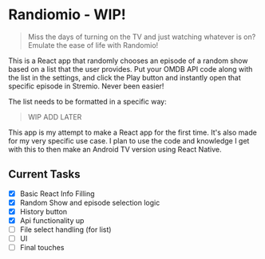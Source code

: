 # Randiomio - WIP!

> Miss the days of turning on the TV and just watching whatever is on? Emulate the ease of life with Randomio!

This is a React app that randomly chooses an episode of a random show based on a list that the user provides. Put your OMDB API code along with the list in the settings, and click the Play button and instantly open that specific episode in Stremio. Never been easier!

The list needs to be formatted in a specific way:
> WIP ADD LATER

This app is my attempt to make a React app for the first time. It's also made for my very specific use case. I plan to use the code and knowledge I get with this to then make an Android TV version using React Native.

## Current Tasks
- [x] Basic React Info Filling
- [x] Random Show and episode selection logic
- [x] History button
- [x] Api functionality up
- [ ] File select handling (for list)
- [ ] UI
- [ ] Final touches